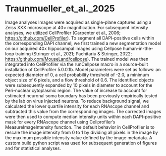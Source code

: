 # Traunmueller_et_al._2025
Image analyses
Images were acquired as single-plane captures using a Zeiss XXX microscope at 40× magnification. For subsequent intensity analyses, we utilized CellProfiler (Carpenter et al., 2006; https://github.com/CellProfiler).
To segment all DAPI-positive cells within the corresponding DAPI channel, we first trained a new segmentation model on our acquired 40x hippocampal images using Cellpose human-in-the-loop training (Stringer et al., 2021; Pachitariu & Stringer, 2022; https://github.com/MouseLand/cellpose). The trained model was then integrated into CellProfiler via the runCellpose macro in a source-built installation of CellProfiler 5.0.0.1b. Model parameters were set as follows: an expected diameter of 0, a cell probability threshold of -2.0, a minimum object size of 6 pixels, and a flow threshold of 0.6.
The identified objects were subsequently expanded by 10 pixels in diameter to account for the Peri-nuclear cytoplasmic region. The value of increase to account for estimated neuronal soma boundary has been previously empirically tested by the lab on virus injected neurons. To reduce background signal, we calculated the lower quartile intensity for each RNAscope channel and subtracted this value from the corresponding images. The corrected images were then used to compute median intensity units within each DAPI-positive mask for every RNAscope channel using Cellprofiler’s MeasureImageIntensity function. The default behavior in CellProfiler is to rescale the image intensity from 0 to 1 by dividing all pixels in the image by the maximum possible intensity value defined by the image metadata. A custom build python script was used for subsequent generation of figures and for statistical analyses.

